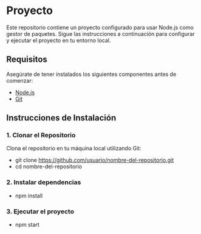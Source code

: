 # Proyecto

Este repositorio contiene un proyecto configurado para usar Node.js como gestor de paquetes. Sigue las instrucciones a continuación para configurar y ejecutar el proyecto en tu entorno local.

## Requisitos

Asegúrate de tener instalados los siguientes componentes antes de comenzar:

- [Node.js](https://nodejs.org/en/download/prebuilt-installer)
- [Git](https://git-scm.com/)

## Instrucciones de Instalación

### 1. Clonar el Repositorio

Clona el repositorio en tu máquina local utilizando Git:

- git clone https://github.com/usuario/nombre-del-repositorio.git
- cd nombre-del-repositorio

### 2. Instalar dependencias

- npm install

### 3. Ejecutar el proyecto

- npm start
